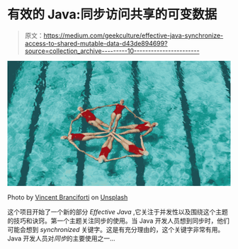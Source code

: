 # 有效的 Java:同步访问共享的可变数据

> 原文：<https://medium.com/geekculture/effective-java-synchronize-access-to-shared-mutable-data-d43de894699?source=collection_archive---------10----------------------->

![](img/5ef39264c1b2d2da880a718b8195d947.png)

Photo by [Vincent Branciforti](https://unsplash.com/@vfbranciforti?utm_source=medium&utm_medium=referral) on [Unsplash](https://unsplash.com?utm_source=medium&utm_medium=referral)

这个项目开始了一个新的部分 *Effective Java* ,它关注于并发性以及围绕这个主题的技巧和诀窍。第一个主题关注同步的使用。当 Java 开发人员想到同步时，他们可能会想到 *synchronized* 关键字。这是有充分理由的，这个关键字非常有用。Java 开发人员对*同步*的主要使用之一…